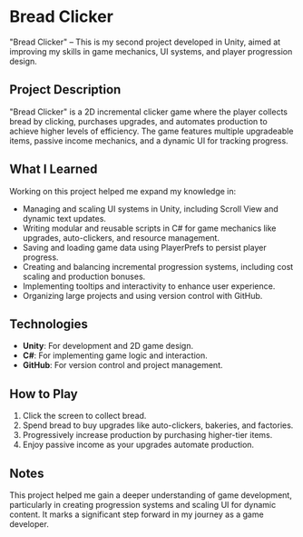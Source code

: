 # Bread Clicker

"Bread Clicker" – This is my second project developed in Unity, aimed at improving my skills in game mechanics, UI systems, and player progression design.

## Project Description
"Bread Clicker" is a 2D incremental clicker game where the player collects bread by clicking, purchases upgrades, and automates production to achieve higher levels of efficiency. The game features multiple upgradeable items, passive income mechanics, and a dynamic UI for tracking progress.


## What I Learned

Working on this project helped me expand my knowledge in:
- Managing and scaling UI systems in Unity, including Scroll View and dynamic text updates.
- Writing modular and reusable scripts in C# for game mechanics like upgrades, auto-clickers, and resource management.
- Saving and loading game data using PlayerPrefs to persist player progress.
- Creating and balancing incremental progression systems, including cost scaling and production bonuses.
- Implementing tooltips and interactivity to enhance user experience.
- Organizing large projects and using version control with GitHub.


## Technologies

- **Unity**: For development and 2D game design.
- **C#**: For implementing game logic and interaction.
- **GitHub**: For version control and project management.


## How to Play

1. Click the screen to collect bread.
2. Spend bread to buy upgrades like auto-clickers, bakeries, and factories.
3. Progressively increase production by purchasing higher-tier items.
4. Enjoy passive income as your upgrades automate production.


## Notes
This project helped me gain a deeper understanding of game development, particularly in creating progression systems and scaling UI for dynamic content. It marks a significant step forward in my journey as a game developer.
